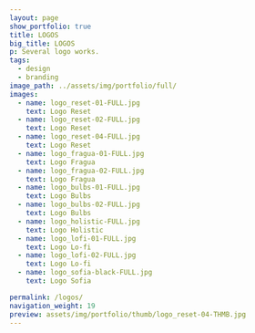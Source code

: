```yaml
---
layout: page
show_portfolio: true
title: LOGOS
big_title: LOGOS
p: Several logo works.
tags:
  - design
  - branding
image_path: ../assets/img/portfolio/full/
images:
  - name: logo_reset-01-FULL.jpg
    text: Logo Reset
  - name: logo_reset-02-FULL.jpg
    text: Logo Reset
  - name: logo_reset-04-FULL.jpg
    text: Logo Reset
  - name: logo_fragua-01-FULL.jpg
    text: Logo Fragua
  - name: logo_fragua-02-FULL.jpg
    text: Logo Fragua
  - name: logo_bulbs-01-FULL.jpg
    text: Logo Bulbs
  - name: logo_bulbs-02-FULL.jpg
    text: Logo Bulbs
  - name: logo_holistic-FULL.jpg
    text: Logo Holistic
  - name: logo_lofi-01-FULL.jpg
    text: Logo Lo-fi
  - name: logo_lofi-02-FULL.jpg
    text: Logo Lo-fi
  - name: logo_sofia-black-FULL.jpg
    text: Logo Sofia

permalink: /logos/
navigation_weight: 19
preview: assets/img/portfolio/thumb/logo_reset-04-THMB.jpg
---
```


